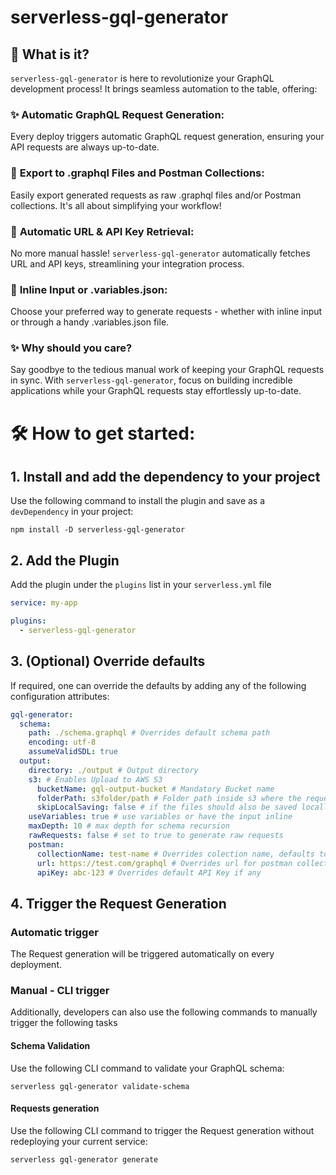 # serverless-gql-generator

## 🚀 **What is it?**

`serverless-gql-generator` is here to revolutionize your GraphQL development process! It brings seamless automation to the table, offering:

### ✨ **Automatic GraphQL Request Generation:**

Every deploy triggers automatic GraphQL request generation, ensuring your API requests are always up-to-date.

### 📂 **Export to .graphql Files and Postman Collections:**

Easily export generated requests as raw .graphql files and/or Postman collections. It's all about simplifying your workflow!

### 🔐 **Automatic URL & API Key Retrieval:**

No more manual hassle! `serverless-gql-generator` automatically fetches URL and API keys, streamlining your integration process.

### 🔄 **Inline Input or .variables.json:**

Choose your preferred way to generate requests - whether with inline input or through a handy .variables.json file.

### ✨ **Why should you care?**

Say goodbye to the tedious manual work of keeping your GraphQL requests in sync. With `serverless-gql-generator`, focus on building incredible applications while your GraphQL requests stay effortlessly up-to-date.

# 🛠️ **How to get started:**

## 1. Install and add the dependency to your project

Use the following command to install the plugin and save as a `devDependency` in your project:

```
npm install -D serverless-gql-generator
```

## 2. Add the Plugin

Add the plugin under the `plugins` list in your `serverless.yml` file

```yaml
service: my-app

plugins:
  - serverless-gql-generator
```

## 3. (Optional) Override defaults

If required, one can override the defaults by adding any of the following configuration attributes:

```yaml
gql-generator:
  schema:
    path: ./schema.graphql # Overrides default schema path 
    encoding: utf-8
    assumeValidSDL: true
  output:
    directory: ./output # Output directory
    s3: # Enables Upload to AWS S3
      bucketName: gql-output-bucket # Mandatory Bucket name
      folderPath: s3folder/path # Folder path inside s3 where the requests should be saved
      skipLocalSaving: false # if the files should also be saved locally or not
    useVariables: true # use variables or have the input inline
    maxDepth: 10 # max depth for schema recursion
    rawRequests: false # set to true to generate raw requests
    postman:
      collectionName: test-name # Overrides colection name, defaults to `${service}-${stage}`
      url: https://test.com/graphql # Overrides url for postman collection
      apiKey: abc-123 # Overrides default API Key if any
```

## 4. Trigger the Request Generation

### Automatic trigger

The Request generation will be triggered automatically on every deployment.

### Manual - CLI trigger

Additionally, developers can also use the following commands to manually trigger the following tasks

#### **Schema Validation**

Use the following CLI command to validate your GraphQL schema:
```
serverless gql-generator validate-schema
```

#### **Requests generation**

Use the following CLI command to trigger the Request generation without redeploying your current service:
```
serverless gql-generator generate
```